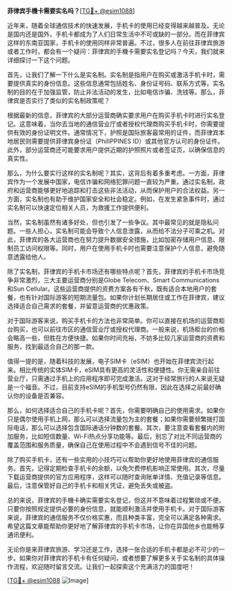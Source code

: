 **菲律宾手機卡需要实名吗？**[[TG💪+ @esim1088](https://t.me/s/esim1088)]

近年来，随着全球通信技术的快速发展，手机卡的使用已经变得越来越普及。无论是国内还是国外，手机卡都成为了人们日常生活中不可或缺的一部分。而在菲律宾这样的东南亚国家，手机卡的使用同样非常普遍。不过，很多人在前往菲律宾旅游或者工作时，都会有一个疑问：菲律宾的手機卡需要实名登记吗？今天，我们就来详细探讨一下这个问题。

首先，让我们了解一下什么是实名制。实名制是指用户在购买或激活手机卡时，需要提供真实的身份信息。这些信息通常包括姓名、身份证号码、联系方式等。实名制的目的在于加强监管，防止非法活动的发生，比如电信诈骗、洗钱等。那么，菲律宾是否实行了类似的实名制政策呢？

根据最新的信息，菲律宾的大部分运营商确实要求用户在购买手机卡时进行实名登记。这意味着，当你去当地的通信营业厅或者授权代理商购买手机卡时，你需要提供有效的身份证明文件。通常情况下，护照是国际旅客最常用的证件，而菲律宾本地居民则需要提供菲律宾身份证（PhilIPPINES ID）或其他官方认可的身份证件。此外，部分运营商还可能要求用户提供近期的护照照片或者签证页，以确保信息的真实性。

那么，为什么要实行这样的实名制呢？其实，这背后有着多重考虑。一方面，菲律宾作为一个发展中国家，电信诈骗和网络犯罪问题一直较为严重。通过实名制，政府和运营商能够更好地追踪和打击这些非法活动，从而保护用户的合法权益。另一方面，实名制也有助于维护国家安全和社会稳定。例如，在发生紧急事件时，通过实名制可以快速定位相关人员，为救援工作提供便利。

当然，实名制虽然有诸多好处，但也引发了一些争议。其中最常见的就是隐私问题。一些人担心，实名制可能会导致个人信息泄露，从而给不法分子可乘之机。对此，菲律宾的各大运营商也在努力提升数据安全措施，比如加密存储用户信息、限制员工访问权限等。同时，用户在使用手机卡时也需要注意保护个人信息，避免随意透露给他人。

除了实名制，菲律宾的手机卡市场还有哪些特点呢？首先，菲律宾的手机卡市场竞争非常激烈，三大主要运营商分别是Globe Telecom、Smart Communications和Sun Cellular。这些运营商提供的资费方案各有千秋，既有适合本地用户的套餐，也有针对国际游客的短期流量包。如果你计划长期居住或工作在菲律宾，建议选择适合自己需求的套餐，并留意运营商的优惠政策。

对于国际游客来说，购买手机卡的方法也非常简单。你可以直接在机场的运营商柜台购买，也可以前往市区的通信营业厅或授权代理商。一般来说，机场柜台的价格会略高一些，但胜在方便快捷。如果你时间充裕，不妨多比较几家运营商的资费和服务，找到最适合自己的那一款。

值得一提的是，随着科技的发展，电子SIM卡（eSIM）也开始在菲律宾流行起来。相比传统的实体SIM卡，eSIM具有更高的灵活性和便捷性。你无需亲自前往营业厅，只需通过手机上的应用程序即可完成激活。这对于经常旅行的人来说无疑是一个福音。不过，目前支持eSIM的手机型号仍然有限，因此在选择之前最好确认你的设备是否兼容。

那么，如何选择适合自己的手机卡呢？首先，你需要明确自己的使用需求。如果你只是偶尔使用手机上网，那么可以选择流量包为主的套餐；如果你需要频繁拨打国际电话，那么可以选择包含国际通话分钟数的套餐。其次，要注意查看套餐内的附加服务，比如短信数量、Wi-Fi热点分享功能等。最后，别忘了对比不同运营商的覆盖范围和服务质量，确保自己在使用过程中不会遇到信号不佳的问题。

除了购买手机卡，还有一些实用的小技巧可以帮助你更好地使用菲律宾的通信服务。首先，记得定期检查手机卡的余额，以免欠费停机影响正常使用。其次，尽量下载运营商提供的官方应用程序，这样可以随时查询账单详情、充值记录等信息。最后，注意保管好自己的手机卡和相关凭证，避免丢失或被盗。

总的来说，菲律宾的手機卡确实需要实名登记，但这并不意味着过程繁琐或不便。只要你按照规定提供必要的身份信息，就能顺利激活并使用手机卡。对于国际游客来说，菲律宾的通信服务不仅价格实惠，而且种类丰富，完全可以满足各种需求。希望这篇文章能帮助你更好地了解菲律宾的手机卡市场，让你在异国他乡也能畅享通讯便利。

无论你是来菲律宾旅游、学习还是工作，选择一张合适的手机卡都是必不可少的一步。如果你对菲律宾的手机卡有任何疑问，或者想要了解更多关于实名制的具体操作流程，欢迎随时留言交流。让我们一起探索这个充满活力的国度吧！

[[TG💪+ @esim1088](https://t.me/s/esim1088) ![Image](https://i.postimg.cc/4NQfJmqS/Snipaste-2025-05-13-00-14-12.png)]